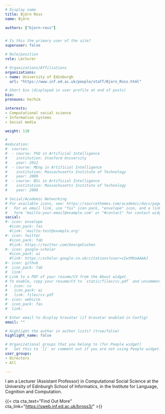 ```yaml
---
# Display name
title: Björn Ross
name: Björn 

authors: ["bjorn-ross"]


# Is this the primary user of the site?
superuser: false 

# Role/position
role: Lecturer  

# Organizations/Affiliations
organizations:
- name: University of Edinburgh
  url: "https://www.inf.ed.ac.uk/people/staff/Bjorn_Ross.html"

# Short bio (displayed in user profile at end of posts)
bio: 
pronouns: he/him 

interests:
- Computational social science
- Information systems
- Social media 

weight: 110

#
#education:
#  courses:
#  - course: PhD in Artificial Intelligence
#    institution: Stanford University
#    year: 2012
#  - course: MEng in Artificial Intelligence
#    institution: Massachusetts Institute of Technology
#    year: 2009
#  - course: BSc in Artificial Intelligence
#    institution: Massachusetts Institute of Technology
#    year: 2008

# Social/Academic Networking
# For available icons, see: https://sourcethemes.com/academic/docs/page-builder/#icons
#   For an email link, use "fas" icon pack, "envelope" icon, and a link in the
#   form "mailto:your-email@example.com" or "#contact" for contact widget.
social:
#- icon: envelope
  #icon_pack: fas
  #link: 'mailto:test@example.org'
#- icon: twitter
  #icon_pack: fab
  #link: https://twitter.com/GeorgeCushen
#- icon: google-scholar
  #icon_pack: ai
  #link: https://scholar.google.co.uk/citations?user=sIwtMXoAAAAJ
#- icon: github
#  icon_pack: fab
#  link: 
# Link to a PDF of your resume/CV from the About widget.
# To enable, copy your resume/CV to `static/files/cv.pdf` and uncomment the lines below.
# - icon: cv
#   icon_pack: ai
#   link: files/cv.pdf
#- icon: website
#  icon_pack: fas
#  link: 

# Enter email to display Gravatar (if Gravatar enabled in Config)
email: ""

# Highlight the author in author lists? (true/false)
highlight_name: false

# Organizational groups that you belong to (for People widget)
#   Set this to `[]` or comment out if you are not using People widget.
user_groups:
- Directors
- All 

---
```


I am a Lecturer (Assistant Professor) in Computational Social Science at the University of Edinburgh School of Informatics, in the Institute for Language, Cognition and Computation. 

{{< cta cta_text="Find Out More" cta_link="https://sweb.inf.ed.ac.uk/bross3/" >}}